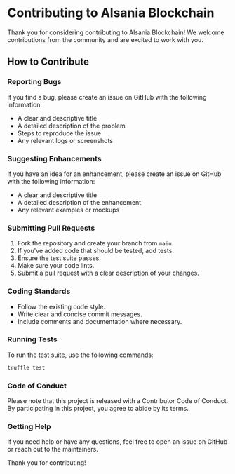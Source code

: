 # Contributing to Alsania Blockchain

Thank you for considering contributing to Alsania Blockchain! We welcome contributions from the community and are excited to work with you.

## How to Contribute

### Reporting Bugs

If you find a bug, please create an issue on GitHub with the following information:
- A clear and descriptive title
- A detailed description of the problem
- Steps to reproduce the issue
- Any relevant logs or screenshots

### Suggesting Enhancements

If you have an idea for an enhancement, please create an issue on GitHub with the following information:
- A clear and descriptive title
- A detailed description of the enhancement
- Any relevant examples or mockups

### Submitting Pull Requests

1. Fork the repository and create your branch from `main`.
2. If you've added code that should be tested, add tests.
3. Ensure the test suite passes.
4. Make sure your code lints.
5. Submit a pull request with a clear description of your changes.

### Coding Standards

- Follow the existing code style.
- Write clear and concise commit messages.
- Include comments and documentation where necessary.

### Running Tests

To run the test suite, use the following commands:

```bash
truffle test
```

### Code of Conduct

Please note that this project is released with a Contributor Code of Conduct. By participating in this project, you agree to abide by its terms.

### Getting Help

If you need help or have any questions, feel free to open an issue on GitHub or reach out to the maintainers.

Thank you for contributing!